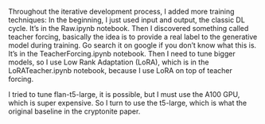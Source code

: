 Throughout the iterative development process, I added more training techniques:
In the beginning, I just used input and output, the classic DL cycle. It’s in the Raw.ipynb notebook. 
Then I discovered something called teacher forcing, basically the idea is to provide a real label to the generative model during training. Go search it on google if you don’t know what this is. It’s in the TeacherForcing.ipynb notebook.
Then I need to tune bigger models, so I use Low Rank Adaptation (LoRA), which is in the LoRATeacher.ipynb notebook, because I use LoRA on top of teacher forcing. 

I tried to tune flan-t5-large, it is possible, but I must use the A100 GPU, which is super expensive. So I turn to use the t5-large, which is what the original baseline in the cryptonite paper.

